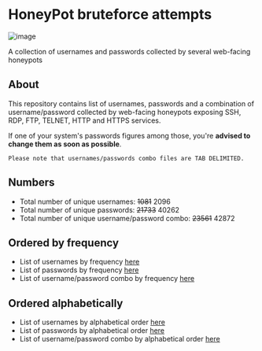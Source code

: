 # HoneyPot bruteforce attempts

![image](https://badgen.net/github/last-commit/EarlyOwl/HoneyPot-Bruteforce-usernames-passwords-lists)

 A collection of usernames and passwords collected by several web-facing honeypots

 ## About

This repository contains list of usernames, passwords and a combination of username/password collected by web-facing honeypots exposing SSH, RDP, FTP, TELNET, HTTP and HTTPS services.

If one of your system's passwords figures among those, you're **advised to change them as soon as possible**.

`Please note that usernames/passwords combo files are TAB DELIMITED.`

## Numbers

- Total number of unique usernames: ~~1081~~ 2096
- Total number of unique passwords: ~~21733~~ 40262
- Total number of unique username/password combo: ~~23561~~  42872

## Ordered by frequency
- List of usernames by frequency [here](/frequency/list_usernames_by_frequency.txt)
- List of passwords by frequency [here](/frequency/list_passwords_by_frequency.txt)
- List of username/password combo by frequency [here](/frequency/list_username_password_combo_by_frequency.txt)

## Ordered alphabetically
- List of usernames by alphabetical order [here](/alphabetical/list_usernames_alphabetical_order.txt)
- List of passwords by alphabetical order [here](/alphabetical/list_passwords_alphabetical_order.txt)
- List of username/password combo by alphabetical order [here](/alphabetical/list_username_password_combo_alphabetical_order.txt)